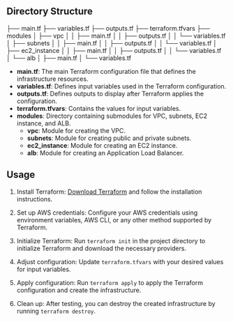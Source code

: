 
## Directory Structure
├── main.tf
├── variables.tf
├── outputs.tf
├── terraform.tfvars
├── modules
│ ├── vpc
│ │ ├── main.tf
│ │ ├── outputs.tf
│ │ └── variables.tf
│ ├── subnets
│ │ ├── main.tf
│ │ ├── outputs.tf
│ │ └── variables.tf
│ ├── ec2_instance
│ │ ├── main.tf
│ │ ├── outputs.tf
│ │ └── variables.tf
│ └── alb
│ ├── main.tf
│ └── variables.tf


- **main.tf**: The main Terraform configuration file that defines the infrastructure resources.
- **variables.tf**: Defines input variables used in the Terraform configuration.
- **outputs.tf**: Defines outputs to display after Terraform applies the configuration.
- **terraform.tfvars**: Contains the values for input variables.
- **modules**: Directory containing submodules for VPC, subnets, EC2 instance, and ALB.
  - **vpc**: Module for creating the VPC.
  - **subnets**: Module for creating public and private subnets.
  - **ec2_instance**: Module for creating an EC2 instance.
  - **alb**: Module for creating an Application Load Balancer.

## Usage

1. Install Terraform: [Download Terraform](https://www.terraform.io/downloads.html) and follow the installation instructions.

2. Set up AWS credentials: Configure your AWS credentials using environment variables, AWS CLI, or any other method supported by Terraform.

3. Initialize Terraform: Run `terraform init` in the project directory to initialize Terraform and download the necessary providers.

4. Adjust configuration: Update `terraform.tfvars` with your desired values for input variables.

5. Apply configuration: Run `terraform apply` to apply the Terraform configuration and create the infrastructure.

6. Clean up: After testing, you can destroy the created infrastructure by running `terraform destroy`.

